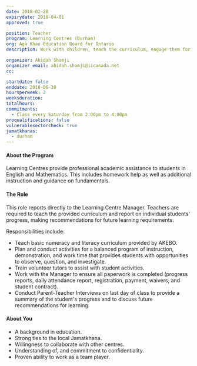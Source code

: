 ```yaml
---
date: 2018-02-28
expirydate: 2018-04-01
approved: true

position: Teacher
program: Learning Centres (Durham)
org: Aga Khan Education Board for Ontario
description: Work with children, teach the curriculum, engage them for future success

organizer: Abidah Shamji
organizer_email: abidah.shamji@iicanada.net
cc:

startdate: false
enddate: 2018-06-30
hoursperweek: 2
weeksduration:
totalhours:
commitments:
  - Class every Saturday from 2:00pm to 4:00pm
proqualifications: false
vulnerablesectorcheck: true
jamatkhanas:
  - durham
---
```


#### About the Program

Learning Centres provide professional academic assistance to students in English and Mathematics. This includes homework help as well as additional instruction and guidance on fundamentals.

#### The Role

This role reports directly to the Learning Centre Manager. Teachers are required to teach the provided curriculum and report on individual students' progress, making recommendations for future learning requirements.

Responsibilities include:

- Teach basic numeracy and literacy curriculum provided by AKEBO.
- Plan and conduct activities for a balanced program of instruction, demonstration, and work time that provides students with opportunities to observe, question, and investigate.
- Train volunteer tutors to assist with student activities.
- Work with the Manager to ensure all paperwork is completed (progress reports, daily attendance report, registration, payment, waivers, and student contract).
- Conduct Parent-Teacher Interviews on last day of class to provide a summary of the student's progress and to discuss future recommendations for learning.

#### About You

- A background in education.
- Strong ties to the local Jamatkhana.
- Willingness to collaborate with other centres.
- Understanding of, and commitment to confidentiality.
- Proven ability to work as a team player.

